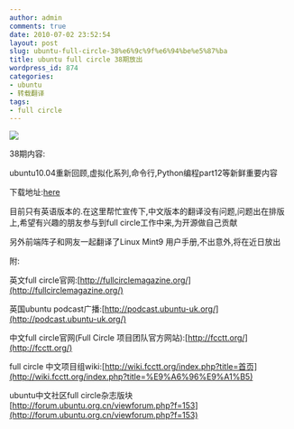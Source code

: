 ```yaml
---
author: admin
comments: true
date: 2010-07-02 23:52:54
layout: post
slug: ubuntu-full-circle-38%e6%9c%9f%e6%94%be%e5%87%ba
title: ubuntu full circle 38期放出
wordpress_id: 874
categories:
- ubuntu
- 转载翻译
tags:
- full circle
---
```


![](http://dl.fullcirclemagazine.org/issue38_en-cover.jpg)

 38期内容:  

 ubuntu10.04重新回顾,虚拟化系列,命令行,Python编程part12等新鲜重要内容

下载地址:[here](http://dl.fullcirclemagazine.org/issue38_en.pdf)

目前只有英语版本的.在这里帮忙宣传下,中文版本的翻译没有问题,问题出在排版上,希望有兴趣的朋友参与到full circle工作中来,为开源做自己贡献

另外前端阵子和网友一起翻译了Linux Mint9 用户手册,不出意外,将在近日放出

附:

英文full circle官网:[http://fullcirclemagazine.org/](http://fullcirclemagazine.org/)

英国ubuntu podcast广播:[http://podcast.ubuntu-uk.org/](http://podcast.ubuntu-uk.org/)

中文full circle官网(Full Circle 项目团队官方网站):[http://fcctt.org/](http://fcctt.org/)

full circle 中文项目组wiki:[http://wiki.fcctt.org/index.php?title=首页](http://wiki.fcctt.org/index.php?title=%E9%A6%96%E9%A1%B5)

ubuntu中文社区full circle杂志版块[http://forum.ubuntu.org.cn/viewforum.php?f=153](http://forum.ubuntu.org.cn/viewforum.php?f=153)

